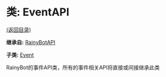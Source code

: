 # 类: EventAPI

[(返回目录)](./)

**继承自:** [RainyBotAPI](RainyBotAPI.md)

**子类:** [Event](Event.md)

RainyBot的事件API类，所有的事件相关API将直接或间接继承此类
